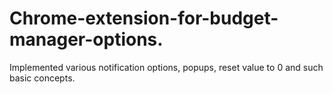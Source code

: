 # Chrome-extension-for-budget-manager-options.
Implemented various notification options, popups, reset value to 0 and such basic concepts.
